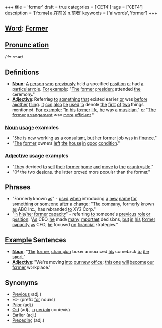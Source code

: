 +++
title = 'former'
draft = true
categories = ['CET4']
tags = ['CET4']
description = '[ˈfɔːmə] a.在前的 n.前者'
keywords = ['ai words', 'former']
+++

## [Word](/post/word/): [Former](/post/former/)

## [Pronunciation](/post/pronunciation/)
/ˈfɔːrmər/

## Definitions
- **[Noun](/post/noun/)**: [A](/post/a/) [person](/post/person/) [who](/post/who/) [previously](/post/previously/) held [a](/post/a/) specified [position](/post/position/) [or](/post/or/) had [a](/post/a/) [particular](/post/particular/) [role](/post/role/). [For](/post/for/) [example](/post/example/): "[The](/post/the/) [former](/post/former/) [president](/post/president/) attended [the](/post/the/) [ceremony](/post/ceremony/)."
- **[Adjective](/post/adjective/)**: Referring [to](/post/to/) [something](/post/something/) [that](/post/that/) existed earlier [or](/post/or/) was [before](/post/before/) [another](/post/another/) [thing](/post/thing/). [It](/post/it/) [can](/post/can/) [also](/post/also/) [be](/post/be/) [used](/post/used/) [to](/post/to/) denote [the](/post/the/) [first](/post/first/) [of](/post/of/) [two](/post/two/) things mentioned. [For](/post/for/) [example](/post/example/): "[In](/post/in/) [his](/post/his/) [former](/post/former/) [life](/post/life/), [he](/post/he/) was [a](/post/a/) [musician](/post/musician/)." [or](/post/or/) "[The](/post/the/) [former](/post/former/) [arrangement](/post/arrangement/) was [more](/post/more/) [efficient](/post/efficient/)."

### [Noun](/post/noun/) [usage](/post/usage/) examples
- "[She](/post/she/) is [now](/post/now/) working [as](/post/as/) [a](/post/a/) consultant, [but](/post/but/) [her](/post/her/) [former](/post/former/) [job](/post/job/) was [in](/post/in/) [finance](/post/finance/)."
- "[The](/post/the/) [former](/post/former/) owners [left](/post/left/) [the](/post/the/) [house](/post/house/) [in](/post/in/) [good](/post/good/) [condition](/post/condition/)."

### [Adjective](/post/adjective/) [usage](/post/usage/) examples
- "[They](/post/they/) decided [to](/post/to/) [sell](/post/sell/) [their](/post/their/) [former](/post/former/) [home](/post/home/) [and](/post/and/) [move](/post/move/) [to](/post/to/) [the](/post/the/) [countryside](/post/countryside/)."
- "[Of](/post/of/) [the](/post/the/) [two](/post/two/) designs, [the](/post/the/) [latter](/post/latter/) proved [more](/post/more/) [popular](/post/popular/) [than](/post/than/) [the](/post/the/) [former](/post/former/)."

## Phrases
- "Formerly known [as](/post/as/)" - [used](/post/used/) [when](/post/when/) introducing [a](/post/a/) [new](/post/new/) [name](/post/name/) [for](/post/for/) [something](/post/something/) [or](/post/or/) [someone](/post/someone/) [after](/post/after/) [a](/post/a/) [change](/post/change/): "[The](/post/the/) [company](/post/company/), formerly known [as](/post/as/) ABC Inc., has rebranded [to](/post/to/) XYZ Corp."
- "[In](/post/in/) [his](/post/his/)/[her](/post/her/) [former](/post/former/) [capacity](/post/capacity/)" - referring [to](/post/to/) someone's [previous](/post/previous/) [role](/post/role/) [or](/post/or/) [position](/post/position/): "[As](/post/as/) CEO, [he](/post/he/) made [many](/post/many/) [important](/post/important/) decisions, [but](/post/but/) [in](/post/in/) [his](/post/his/) [former](/post/former/) [capacity](/post/capacity/) [as](/post/as/) CFO, [he](/post/he/) focused [on](/post/on/) [financial](/post/financial/) strategies."

## [Example](/post/example/) Sentences
- **[Noun](/post/noun/)**: "[The](/post/the/) [former](/post/former/) [champion](/post/champion/) boxer announced [his](/post/his/) comeback [to](/post/to/) [the](/post/the/) [sport](/post/sport/)."
- **[Adjective](/post/adjective/)**: "We're moving [into](/post/into/) [our](/post/our/) [new](/post/new/) [office](/post/office/); [this](/post/this/) [one](/post/one/) [will](/post/will/) [become](/post/become/) [our](/post/our/) [former](/post/former/) workplace."

## Synonyms
- [Previous](/post/previous/) (adj.)
- Ex- (prefix [for](/post/for/) nouns)
- [Prior](/post/prior/) (adj.)
- [Old](/post/old/) (adj., [in](/post/in/) [certain](/post/certain/) contexts)
- Earlier (adj.)
- [Preceding](/post/preceding/) (adj.)
